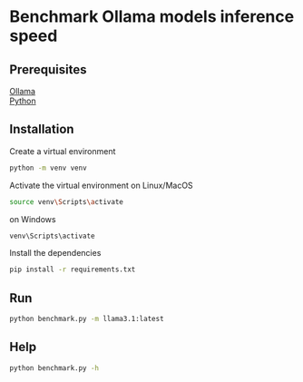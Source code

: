 # Benchmark Ollama models inference speed

## Prerequisites

[Ollama](https://ollama.com)  
[Python](https://www.python.org)

## Installation

Create a virtual environment
```bash
python -m venv venv
```

Activate the virtual environment
on Linux/MacOS
```bash
source venv\Scripts\activate
```
on Windows
```cmd
venv\Scripts\activate
```

Install the dependencies
```bash
pip install -r requirements.txt
```

## Run

```bash
python benchmark.py -m llama3.1:latest
```

## Help

```bash
python benchmark.py -h
```
